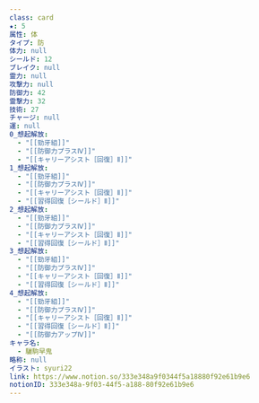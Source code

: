 ```yaml
---
class: card
★: 5
属性: 体
タイプ: 防
体力: null
シールド: 12
ブレイク: null
霊力: null
攻撃力: null
防御力: 42
霊撃力: 32
技術: 27
チャージ: null
運: null
0_想起解放:
  - "[[勁牙組]]"
  - "[[防御力プラスⅣ]]"
  - "[[キャリーアシスト［回復］Ⅱ]]"
1_想起解放:
  - "[[勁牙組]]"
  - "[[防御力プラスⅣ]]"
  - "[[キャリーアシスト［回復］Ⅱ]]"
  - "[[習得回復［シールド］Ⅱ]]"
2_想起解放:
  - "[[勁牙組]]"
  - "[[防御力プラスⅣ]]"
  - "[[キャリーアシスト［回復］Ⅱ]]"
  - "[[習得回復［シールド］Ⅱ]]"
3_想起解放:
  - "[[勁牙組]]"
  - "[[防御力プラスⅣ]]"
  - "[[キャリーアシスト［回復］Ⅱ]]"
  - "[[習得回復［シールド］Ⅱ]]"
4_想起解放:
  - "[[勁牙組]]"
  - "[[防御力プラスⅣ]]"
  - "[[キャリーアシスト［回復］Ⅱ]]"
  - "[[習得回復［シールド］Ⅱ]]"
  - "[[防御力アップⅣ]]"
キャラ名:
  - 驪駒早鬼
略称: null
イラスト: syuri22
link: https://www.notion.so/333e348a9f0344f5a18880f92e61b9e6
notionID: 333e348a-9f03-44f5-a188-80f92e61b9e6
---
```

